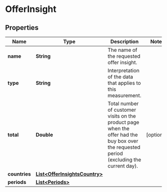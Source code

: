 # OfferInsight

## Properties

 Name          | Type                                                            | Description                                                                                                                               | Notes      
---------------|-----------------------------------------------------------------|-------------------------------------------------------------------------------------------------------------------------------------------|------------
 **name**      | **String**                                                      | The name of the requested offer insight.                                                                                                  |
 **type**      | **String**                                                      | Interpretation of the data that applies to this measurement.                                                                              |
 **total**     | **Double**                                                      | Total number of customer visits on the product page when the offer had the buy box over the requested period (excluding the current day). | [optional] 
 **countries** | [**List&lt;OfferInsightsCountry&gt;**](OfferInsightsCountry.md) |                                                                                                                                           |
 **periods**   | [**List&lt;Periods&gt;**](Periods.md)                           |                                                                                                                                           | 



